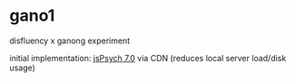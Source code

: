 # gano1

disfluency x ganong experiment

initial implementation:  [jsPsych 7.0](https://www.jspsych.org/7.0/) via CDN (reduces local server load/disk usage)



